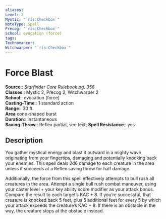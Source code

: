 ```yaml
---
aliases: 
Level: 2
Mystic: "`ris:Checkbox`"
NoteType: Spell
Precog: "`ris:Checkbox`"
School: evocation (force)
tags: 
Technomancer: 
Witchwarper: "`ris:Checkbox`"
---
```


# Force Blast

**Source**:: _Starfinder Core Rulebook pg. 356_  
**Classes**:: Mystic 2, Precog 2, Witchwarper 2  
**School**:: evocation (force)  
**Casting-Time**:: 1 standard action  
**Range**:: 30 ft.  
**Area** cone-shaped burst  
**Duration**:: instantaneous  
**Saving-Throw**:: Reflex partial, see text;
**Spell Resistance**:: yes

## Description

You gather mystical energy and blast it outward in a mighty wave originating from your fingertips, damaging and potentially knocking back your enemies. This spell deals 2d6 damage to each creature in the area unless it succeeds at a Reflex saving throw for half damage.

Additionally, the force from this spell effectively attempts to bull rush all creatures in the area. Attempt a single bull rush combat maneuver, using your caster level + your key ability score modifier as your attack bonus. Compare the result to each target’s KAC + 8. If you’re successful, that creature is knocked back 5 feet, plus 5 additional feet for every 5 by which your attack exceeds the creature’s KAC + 8. If there is an obstacle in the way, the creature stops at the obstacle instead.
